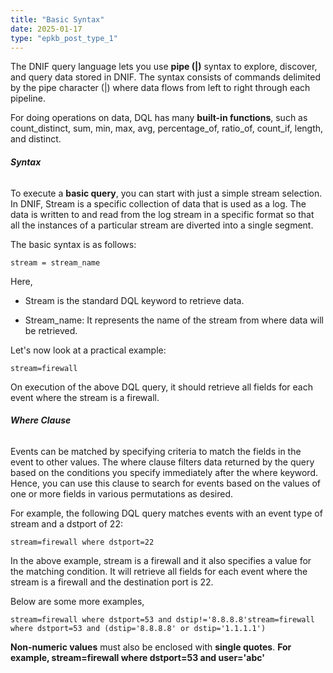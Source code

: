 ```yaml
---
title: "Basic Syntax"
date: 2025-01-17
type: "epkb_post_type_1"
---
```


  
The DNIF query language lets you use **pipe (|)** syntax to explore, discover, and query data stored in DNIF. The syntax consists of commands delimited by the pipe character (|) where data flows from left to right through each pipeline.

For doing operations on data, DQL has many **built-in functions**, such as count\_distinct, sum, min, max, avg, percentage\_of, ratio\_of, count\_if, length, and distinct.

###### **Syntax**

To execute a **basic query**, you can start with just a simple stream selection. In DNIF, Stream is a specific collection of data that is used as a log. The data is written to and read from the log stream in a specific format so that all the instances of a particular stream are diverted into a single segment.

The basic syntax is as follows:

```
stream = stream_name
```

Here,

- Stream is the standard DQL keyword to retrieve data.

- Stream\_name: It represents the name of the stream from where data will be retrieved.

Let's now look at a practical example:

```
stream=firewall
```

On execution of the above DQL query, it should retrieve all fields for each event where the stream is a firewall.

###### **Where Clause**

Events can be matched by specifying criteria to match the fields in the event to other values. The where clause filters data returned by the query based on the conditions you specify immediately after the where keyword. Hence, you can use this clause to search for events based on the values of one or more fields in various permutations as desired.

For example, the following DQL query matches events with an event type of stream and a dstport of 22:

```
stream=firewall where dstport=22
```

In the above example, stream is a firewall and it also specifies a value for the matching condition. It will retrieve all fields for each event where the stream is a firewall and the destination port is 22.

Below are some more examples,

```
stream=firewall where dstport=53 and dstip!='8.8.8.8'stream=firewall where dstport=53 and (dstip='8.8.8.8' or dstip='1.1.1.1')
```

**Non-numeric values** must also be enclosed with **single quotes**. **For example, stream=firewall where dstport=53 and user='abc'**
